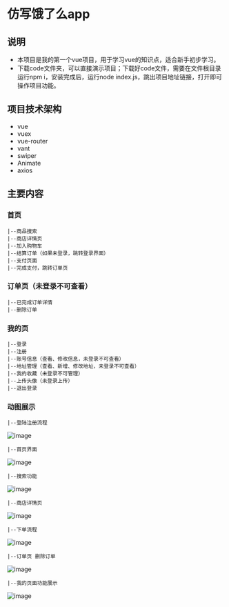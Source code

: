 # 仿写饿了么app

## 说明
  + 本项目是我的第一个vue项目，用于学习vue的知识点，适合新手初步学习。
  + 下载code文件夹，可以直接演示项目；下载好code文件，需要在文件根目录运行npm i，安装完成后，运行node index.js，跳出项目地址链接，打开即可操作项目功能。

  
## 项目技术架构
 + vue 
 + vuex 
 + vue-router
 + vant
 + swiper
 + Animate
 + axios

## 主要内容
 ### 首页
    |--商品搜索
    |--商店详情页
    |--加入购物车
    |--结算订单（如果未登录，跳转登录界面）
    |--支付页面
    |--完成支付，跳转订单页
 ### 订单页（未登录不可查看）
    |--已完成订单详情
    |--删除订单
 ### 我的页
    |--登录
    |--注册
    |--账号信息（查看、修改信息，未登录不可查看）
    |--地址管理（查看、新增、修改地址，未登录不可查看）
    |--我的收藏（未登录不可管理）
    |--上传头像（未登录上传）
    |--退出登录
  ### 动图展示
    |--登陆注册流程
   ![image](https://github.com/ssyaaa/elm/blob/master/gif/1.gif)   
   
    |--首页界面
   ![image](https://github.com/ssyaaa/elm/blob/master/gif/2.gif)   
   
    |--搜索功能
   ![image](https://github.com/ssyaaa/elm/blob/master/gif/3.gif)   
   
    |--商店详情页
   ![image](https://github.com/ssyaaa/elm/blob/master/gif/4.gif)
   
    |--下单流程
   ![image](https://github.com/ssyaaa/elm/blob/master/gif/5.gif)
   
    |--订单页 删除订单
   ![image](https://github.com/ssyaaa/elm/blob/master/gif/6.gif)
   
    |--我的页面功能展示
   ![image](https://github.com/ssyaaa/elm/blob/master/gif/7.gif)
    

